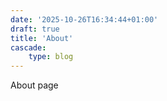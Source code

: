 ```yaml
---
date: '2025-10-26T16:34:44+01:00'
draft: true
title: 'About'
cascade:
    type: blog
---
```

About page